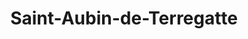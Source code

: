 ---
title: Saint-Aubin-de-Terregatte
url: /saint-aubin-de-terregatte/
latitude: 48.585
longitude: -1.327
---